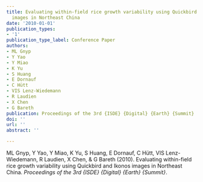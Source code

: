 ```yaml
---
title: Evaluating within-field rice growth variability using Quickbird and Ikonos
  images in Northeast China
date: '2010-01-01'
publication_types:
- '1'
publication_type_label: Conference Paper
authors:
- ML Gnyp
- Y Yao
- Y Miao
- K Yu
- S Huang
- E Dornauf
- C Hütt
- VIS Lenz-Wiedemann
- R Laudien
- X Chen
- G Bareth
publication: Proceedings of the 3rd {ISDE} {Digital} {Earth} {Summit}
doi: ''
url: ''
abstract: ''

---
```


ML Gnyp, Y Yao, Y Miao, K Yu, S Huang, E Dornauf, C Hütt, VIS Lenz-Wiedemann, R Laudien, X Chen, & G Bareth (2010). Evaluating within-field rice growth variability using Quickbird and Ikonos images in Northeast China. *Proceedings of the 3rd {ISDE} {Digital} {Earth} {Summit}*.
